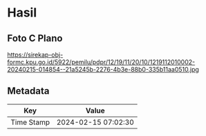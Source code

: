 # Hasil

## Foto C Plano

https://sirekap-obj-formc.kpu.go.id/5922/pemilu/pdpr/12/19/11/20/10/1219112010002-20240215-014854--21a5245b-2276-4b3e-88b0-335b11aa0510.jpg


## Metadata

| Key        | Value               |
| ---------- | ------------------- |
| Time Stamp | 2024-02-15 07:02:30 |



